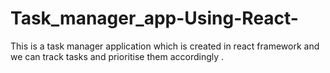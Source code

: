 # Task_manager_app-Using-React-
This is a task manager application which is created in react framework and we can track tasks and prioritise them accordingly .
